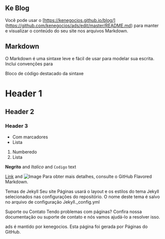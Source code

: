 ## Ke Blog
Você pode usar o [https://kenegocios.github.io/blog/] (https://github.com/kenegocios/ads/edit/master/README.md) para manter e visualizar o conteúdo do seu site nos arquivos Markdown.

## Markdown
O Markdown é uma sintaxe leve e fácil de usar para modelar sua escrita. Inclui convenções para

Bloco de código destacado da sintaxe

# Header 1
## Header 2
### Header 3

- Com marcadores
- Lista

1. Numberedo
2. Lista

**Negrito** and _Italico_ and `Codigo` text

[Link](url) and ![Image](src)
Para obter mais detalhes, consulte o GitHub Flavored Markdown.

Temas de Jekyll
Seu site Páginas usará o layout e os estilos do tema Jekyll selecionados nas configurações do repositório. O nome deste tema é salvo no arquivo de configuração Jekyll._config.yml

Suporte ou Contato
Tendo problemas com páginas? Confira nossa documentação ou suporte de contato e nós vamos ajudá-lo a resolver isso.

ads é mantido por kenegocios.
Esta página foi gerada por Páginas do GitHub.
